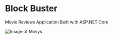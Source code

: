 # Block Buster
Movie Reviews Application Built with ASP.NET Core


![Image of Movys](https://github.com/BoyanDimov20/Movys/blob/master/WebsiteBackground.PNG)
